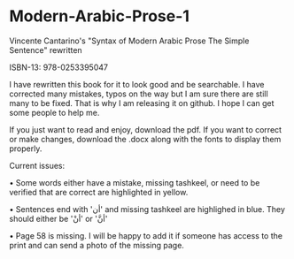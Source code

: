 # Modern-Arabic-Prose-1
Vincente Cantarino's "Syntax of Modern Arabic Prose The Simple Sentence" rewritten

ISBN-13: 978-0253395047

I have rewritten this book for it to look good and be searchable. I have corrected many mistakes, typos on the way but I am sure there are still many to be fixed. That is why I am releasing it on github. I hope I can get some people to help me. 

If you just want to read and enjoy, download the pdf. If you want to correct or make changes, download the .docx along with the fonts to display them properly.


Current issues:

• Some words either have a mistake, missing tashkeel, or need to be verified that are correct are highlighted in yellow.

• Sentences end with 'أن' and missing tashkeel are highlighed in blue. They should either be 'أنْ' or 'أنَّ'

• Page 58 is missing. I will be happy to add it if someone has access to the print and can send a photo of the missing page.
